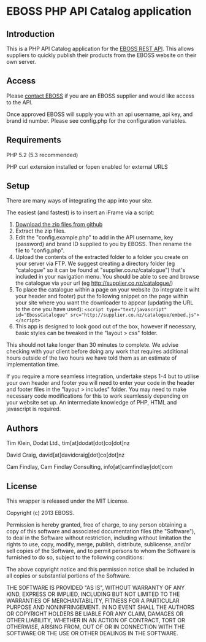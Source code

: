 EBOSS PHP API Catalog application
=============================


Introduction
------------
This is a PHP API Catalog application for the [EBOSS REST API](https://github.com/eboss-api/api-docs). 
This allows suppliers to quickly publish their products from the EBOSS website on their own server.


Access
------
Please [contact EBOSS](http://www.eboss.co.nz/contact) if you are an EBOSS supplier and would like access to the API.

Once approved EBOSS will supply you with an api username, api key, and brand id number.
Please see config.php for the configuration variables.


Requirements
------------
PHP 5.2 (5.3 recommended)

PHP curl extension installed or fopen enabled for external URLS


Setup
-----

There are many ways of integrating the app into your site.

The easiest (and fastest) is to insert an iFrame via a script:

1. [Download the zip files from github](https://github.com/eboss-api/php-catalog-app/archive/master.zip)
2. Extract the zip files.
3. Edit the "config.example.php" to add in the API username, key (password) and brand ID supplied to you by EBOSS.  Then rename the file to "config.php".
4. Upload the contents of the extracted folder to a folder you create on your server via FTP. We suggest creating a directory folder (eg "catalogue" so it can be found at "supplier.co.nz/catalogue") that's included in your navigation menu.  You should be able to see and browse the catalogue via your url (eg http://supplier.co.nz/catalogue/)
5. To place the catalogue within a page on your website (to integrate it wiht your header and footer) put the following snippet on the page within your site where you want the downloader to appear (updating the URL to the one you have used):
   ``<script type="text/javascript" id="EbossCatalogue" src="http://supplier.co.nz/catalogue/embed.js"></script>``
6. This app is designed to look good out of the box, however if necessary, basic styles can be tweaked in the "layout > css" folder.

This should not take longer than 30 minutes to complete. We advise checking with your client before doing any work that requires additional hours outside of the two hours we have told them as an estimate of implementation time.

If you require a more seamless integration, undertake steps 1-4 but to utilise your own header and footer you will need to enter your code in the header and footer files in the "layout > includes" folder. You may need to make necessary code modifications for this to work seamlessly depending on your website set up. An intermediate knowledge of PHP, HTML and javascript is required.


Authors
-------
Tim Klein, Dodat Ltd., tim[at]dodat[dot]co[dot]nz

David Craig, david[at]davidcraig[dot]co[dot]nz

Cam Findlay, Cam Findlay Consulting, info[at]camfindlay[dot]com


License
-------
This wrapper is released under the MIT License.

Copyright (c) 2013 EBOSS.

Permission is hereby granted, free of charge, to any person obtaining a copy of this software and associated documentation files (the "Software"), to deal in the Software without restriction, including without limitation the rights to use, copy, modify, merge, publish, distribute, sublicense, and/or sell copies of the Software, and to permit persons to whom the Software is furnished to do so, subject to the following conditions:

The above copyright notice and this permission notice shall be included in all copies or substantial portions of the Software.

THE SOFTWARE IS PROVIDED "AS IS", WITHOUT WARRANTY OF ANY KIND, EXPRESS OR IMPLIED, INCLUDING BUT NOT LIMITED TO THE WARRANTIES OF MERCHANTABILITY, FITNESS FOR A PARTICULAR PURPOSE AND NONINFRINGEMENT. IN NO EVENT SHALL THE AUTHORS OR COPYRIGHT HOLDERS BE LIABLE FOR ANY CLAIM, DAMAGES OR OTHER LIABILITY, WHETHER IN AN ACTION OF CONTRACT, TORT OR OTHERWISE, ARISING FROM, OUT OF OR IN CONNECTION WITH THE SOFTWARE OR THE USE OR OTHER DEALINGS IN THE SOFTWARE.
